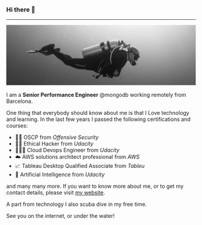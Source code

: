 ### Hi there 👋
***

![Diving](main-header.jpg)

I am a **Senior Performance Engineer** @mongodb working remotely from Barcelona.

One thing that everybody should know about me is that I Love technology and learning. In the last few years I passed the following certifications and courses:

- 🏴‍☠️ OSCP from _Offensive Security_
- 🏴‍☠️ Ethical Hacker from _Udacity_
- 🧑🏻‍💻 Cloud Devops Engineer from _Udacity_
- ☁️ AWS solutions architect professional from _AWS_
- 📈 Tableau Desktop Qualified Associate from _Tableu_
- 🤖 Artificial Intelligence from _Udacity_

and many many more. If you want to know more about me, or to get my contact details, please visit [my website](https://miguelangelnieto.net).

A part from technology I also scuba dive in my free time.

See you on the internet, or under the water!